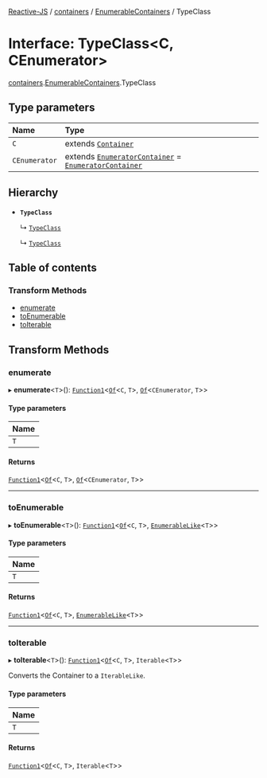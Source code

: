 [Reactive-JS](../README.md) / [containers](../modules/containers.md) / [EnumerableContainers](../modules/containers.EnumerableContainers.md) / TypeClass

# Interface: TypeClass<C, CEnumerator\>

[containers](../modules/containers.md).[EnumerableContainers](../modules/containers.EnumerableContainers.md).TypeClass

## Type parameters

| Name | Type |
| :------ | :------ |
| `C` | extends [`Container`](containers.Container.md) |
| `CEnumerator` | extends [`EnumeratorContainer`](containers.EnumeratorContainer-1.md) = [`EnumeratorContainer`](containers.EnumeratorContainer-1.md) |

## Hierarchy

- **`TypeClass`**

  ↳ [`TypeClass`](containers.IterableContainer.TypeClass.md)

  ↳ [`TypeClass`](containers.EnumerableContainer.TypeClass.md)

## Table of contents

### Transform Methods

- [enumerate](containers.EnumerableContainers.TypeClass.md#enumerate)
- [toEnumerable](containers.EnumerableContainers.TypeClass.md#toenumerable)
- [toIterable](containers.EnumerableContainers.TypeClass.md#toiterable)

## Transform Methods

### enumerate

▸ **enumerate**<`T`\>(): [`Function1`](../modules/functions.md#function1)<[`Of`](../modules/containers.Containers.md#of)<`C`, `T`\>, [`Of`](../modules/containers.Containers.md#of)<`CEnumerator`, `T`\>\>

#### Type parameters

| Name |
| :------ |
| `T` |

#### Returns

[`Function1`](../modules/functions.md#function1)<[`Of`](../modules/containers.Containers.md#of)<`C`, `T`\>, [`Of`](../modules/containers.Containers.md#of)<`CEnumerator`, `T`\>\>

___

### toEnumerable

▸ **toEnumerable**<`T`\>(): [`Function1`](../modules/functions.md#function1)<[`Of`](../modules/containers.Containers.md#of)<`C`, `T`\>, [`EnumerableLike`](types.EnumerableLike.md)<`T`\>\>

#### Type parameters

| Name |
| :------ |
| `T` |

#### Returns

[`Function1`](../modules/functions.md#function1)<[`Of`](../modules/containers.Containers.md#of)<`C`, `T`\>, [`EnumerableLike`](types.EnumerableLike.md)<`T`\>\>

___

### toIterable

▸ **toIterable**<`T`\>(): [`Function1`](../modules/functions.md#function1)<[`Of`](../modules/containers.Containers.md#of)<`C`, `T`\>, `Iterable`<`T`\>\>

Converts the Container to a `IterableLike`.

#### Type parameters

| Name |
| :------ |
| `T` |

#### Returns

[`Function1`](../modules/functions.md#function1)<[`Of`](../modules/containers.Containers.md#of)<`C`, `T`\>, `Iterable`<`T`\>\>
